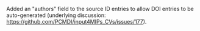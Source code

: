 Added an "authors" field to the source ID entries to allow DOI entries to be auto-generated (underlying discussion: https://github.com/PCMDI/input4MIPs_CVs/issues/177).
